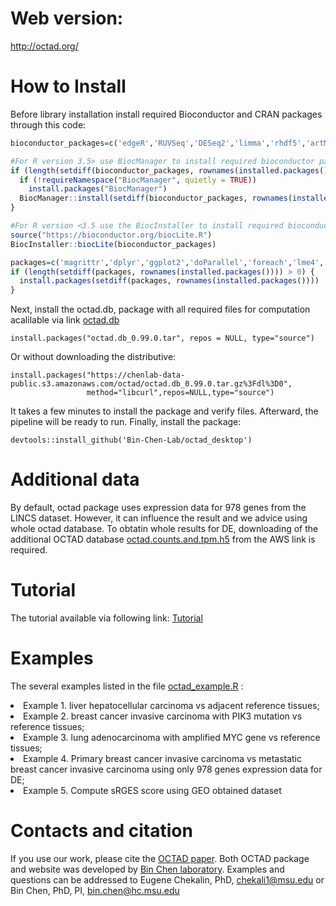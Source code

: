 # Web version: 
http://octad.org/

# How to Install
Before library installation install required Bioconductor and CRAN packages through this code:
```r
bioconductor_packages=c('edgeR','RUVSeq','DESeq2','limma','rhdf5','artMS')

#For R version 3.5> use BiocManager to install required bioconductor packages: 
if (length(setdiff(bioconductor_packages, rownames(installed.packages()))) > 0) {
  if (!requireNamespace("BiocManager", quietly = TRUE))
    install.packages("BiocManager")
  BiocManager::install(setdiff(bioconductor_packages, rownames(installed.packages())))
}

#For R version <3.5 use the BiocInstaller to install required bioconductor packages: 
source("https://bioconductor.org/biocLite.R")
BiocInstaller::biocLite(bioconductor_packages)

packages=c('magrittr','dplyr','ggplot2','doParallel','foreach','lme4','Rfast','httr')
if (length(setdiff(packages, rownames(installed.packages()))) > 0) {
  install.packages(setdiff(packages, rownames(installed.packages())))  
}
```

Next, install the octad.db, package with all required files for computation acalilable via link  [octad.db](https://chenlab-data-public.s3.amazonaws.com/octad/octad.db_0.99.0.tar.gz%3Fdl%3D0)
```
install.packages("octad.db_0.99.0.tar", repos = NULL, type="source")
```
Or without downloading the distributive:
```
install.packages("https://chenlab-data-public.s3.amazonaws.com/octad/octad.db_0.99.0.tar.gz%3Fdl%3D0",
                 method="libcurl",repos=NULL,type="source")
```
It takes a few minutes to install the package and verify files. Afterward, the pipeline will be ready to run. 
Finally, install the package:
```
devtools::install_github('Bin-Chen-Lab/octad_desktop')
```

# Additional data
By default, octad package uses expression data for 978 genes from the LINCS dataset. However, it can influence the result and we advice using whole octad database. To obtatin whole results for DE, downloading of the additional OCTAD database [octad.counts.and.tpm.h5](https://chenlab-data-public.s3-us-west-2.amazonaws.com/octad/octad.counts.and.tpm.h5) from the AWS link is required.

# Tutorial
The tutorial available via following link:
[Tutorial](https://chenlab-data-public.s3-us-west-2.amazonaws.com/octad/octad_tutorial.pdf)

# Examples
The several examples listed in the file [octad_example.R](https://github.com/Bin-Chen-Lab/octad_desktop/blob/master/octad_example.R) :
<li>Example 1. liver hepatocellular carcinoma vs adjacent reference tissues;</li> 
<li>Example 2. breast cancer invasive carcinoma with PIK3 mutation vs reference tissues;</li> 
<li>Example 3. lung adenocarcinoma with amplified MYC gene vs reference tissues;</li> 
<li>Example 4. Primary breast cancer invasive carcinoma vs metastatic breast cancer invasive carcinoma using only 978 genes expression data for DE;</li> 
<li>Example 5. Compute sRGES score using GEO obtained dataset</li> 



# Contacts and citation
If you use our work, please cite the [OCTAD paper](https://www.biorxiv.org/content/10.1101/821546v1). Both OCTAD package and website was developed by [Bin Chen laboratory](http://binchenlab.org/).
Examples and questions can be addressed to Eugene Chekalin, PhD, chekali1@msu.edu or Bin Chen, PhD, PI, bin.chen@hc.msu.edu